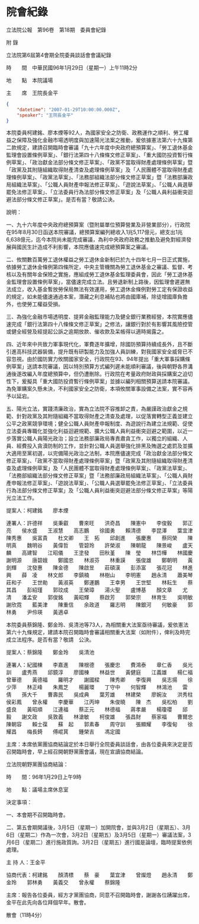 # 院會紀錄


立法院公報　第96卷　第18期　委員會紀錄

附 錄

立法院第6屆第4會期全院委員談話會會議紀錄

時　　間　中華民國96年1月29日（星期一）上午11時2分

地　　點　本院議場

主　　席　王院長金平

```json
{
    "datetime": "2007-01-29T10:00:00.000Z",
    "speaker": "王院長金平"
}

```


本院委員柯建銘、廖本煙等92人，為國家安全之防衛、政務運作之順利、勞工權益之保障及強化金融市場透明度與加速陽光法案之推動，爰依據憲法第六十九條第二款規定，建請召開臨時會審議「九十六年度中央政府總預算案」、「勞工退休基金監理會設置條例草案」、「銀行法第四十八條條文修正草案」、「重大國防投資暫行條例草案」、「政治獻金法部分條文修正草案」、「政黨不當取得財產處理條例草案」暨「政黨及其附隨組織取得財產清查及處理條例草案」及「人民團體不當取得財產處理條例草案」、「政黨法草案」、「法務部組織法部分條文修正草案」暨「法務部廉政局組織法草案」、「公職人員財產申報法修正草案」、「遊說法草案」、「公職人員選舉罷免法修正草案」、「立法委員行為法部分條文修正草案」及「公職人員利益衝突迴避法部分條文修正草案」。是否有當？敬請公決。


說明：


一、九十六年度中央政府總預算案（暨附屬單位預算營業及非營業部分），行政院在95年8月30日函送本院審議，總預算案編列總收入1兆5,117億元，總支出1兆6,638億元，迄今本院尚未能完成審議，為利中央政府政務之推動及避免對經濟發展與國民生計造成不利影響，本院應儘速完成總預算案之審議。


二、攸關數百萬勞工退休權益之勞工退休金新制已於九十四年七月一日正式實施，依據勞工退休金條例第四條所定，中央主管機關為勞工退休基金之審議、監督、考核以及有關年金保險之實施，應組成勞工退休基金監理委員會，因此「勞工退休基金監理會設置條例草案」，當儘速完成立法。且勞退新制上路後，因監理會遲遲無法成立，收入基金暫放勞保局無法有效運用，勞工退休金條例對勞工定有保證收益的規定，如未能儘速通過本案，潛藏之利息補貼也將由國庫補，除徒增國庫負擔外，也使勞工權益受損。


三、為強化金融市場透明度、提昇金融監理能力及健全銀行業務經營，本院實應儘速完成「銀行法第四十八條條文修正草案」之修法，讓銀行對於有影響其風險控管或健全經營及經提起公訴之逾期放款、催收款及呆帳得以適時揭露之。


四、近年來中共致力軍事現代化，軍費逐年擴增，除國防預算持續成長外，且不斷引進高科技武器裝備，提升既有研製能力及加強人員訓練，對我國家安全威脅已不容忽視。由於國防實力攸關國家安全，行政院在93、94年提出「重大軍事採購條例草案」送請本院審議，因以特別預算方式編列遲未能順利審議，後與朝野各界溝通後遂改編入年度總預算中，但仍遭刪除。行政院在考量政府財政與採購案之迫切性下，爰擬具「重大國防投資暫行條例草案」並據以編列相關預算送請本院審議。為免軍購案久懸未決，不利國家安全之防衛，本項攸關軍事設備之法案，實不容再予以延宕。


五、陽光立法，實踐清廉政治，實為立法院不容推卸之責，為嚴謹政治獻金之規範、針對政黨及其附隨組織不當取得財產之清查及處理，以促落實轉型正義並建立公平之政黨競爭環境；健全公職人員財產申報制度、為遊說行為建立法規範、促使立法委員專職化並強化利益迴避規範、擴大公職人員利益衝突迴避之範圍，以近一步落實公職人員陽光政治；設立法務部廉政局專責肅貪工作，以獨立的組織、人員、經費投入貪瀆防制的工作，並針對公職人員選舉強化排黑及賄選之處罰及並擴大適用至黨初選，以完備陽光政治之法制，本院應儘速完成「政治獻金法部分條文修正草案」、「政黨不當取得財產處理條例草案」暨「政黨及其附隨組織取得財產清查及處理條例草案」及「人民團體不當取得財產處理條例草案」、「政黨法草案」、「法務部組織法部分條文修正草案」暨「法務部廉政局組織法草案」、「公職人員財產申報法修正草案」、「遊說法草案」、「公職人員選舉罷免法修正草案」、「立法委員行為法部分條文修正草案」及「公職人員利益衝突迴避法部分條文修正草案」等陽光立法工作。


提案人：柯建銘　　廖本煙


連署人：許德祥　　吳秉叡　　曹來旺　　洪奇昌　　陳憲中　　李俊毅　　郭正亮　　侯水盛　　王淑慧　　高志鵬　　徐國勇　　賴清德　　李昆澤　　葉宜津　　陳秀惠　　吳富貴　　杜文卿　　王　拓　　邱創進　　張慶惠　　蔡同榮　　陳明真　　魏明谷　　黃偉哲　　管碧玲　　許榮淑　　陳朝龍　　陳景峻　　盧天麟　　高建智　　江昭儀　　王塗發　　田秋堇　　陳　瑩　　林岱樺　　林國慶　　謝明源　　唐碧娥　　鄭國忠　　林淑芬　　林重謨　　張俊雄　　鄭朝明　　黃劍輝　　沈發惠　　陳金德　　陳啟昱　　莊碩漢　　彭添富　　張花冠　　林進興　　薛　凌　　林文郎　　李鎮楠　　林樹山　　李明憲　　趙永清　　蕭美琴　　莊和子　　王世勛　　黃淑英　　鄭運鵬　　王幸男　　王世堅　　林耘生　　蔡其昌　　彭紹瑾　　郭玟成　　王榮璋　　湯火聖　　盧博基　　顏文章　　尤　清　　潘孟安　　郭俊銘　　黃昭輝　　蔡啟芳　　郭榮宗　　林育生　　吳明敏　　謝欣霓　　藍美津　　陳重信　　余政道　　羅志明　　陳銀河　　何敏豪　　郭林勇　　尹伶瑛　　黃適卓


本院委員蔡錦隆、鄭金玲、吳清池等73人，為相關重大法案亟待審議，爰依憲法第六十九條規定，建請本院召開臨時會審議相關重大法案（如附件），俾利及時完成立法程序。是否有當？敬請　公決。


提案人：蔡錦隆　　鄭金玲　　吳清池


連署人：紀國棟　　李嘉進　　陳根德　　張慶忠　　費鴻泰　　章仁香　　吳光訓　　盧秀燕　　邱鏡淳　　廖國棟　　林益世　　黃健庭　　江義雄　　楊仁福　　曾華德　　黃德福　　羅明才　　謝國樑　　陳秀卿　　李復興　　吳志揚　　徐少萍　　林正峰　　朱鳳芝　　楊麗環　　丁守中　　何智輝　　林鴻池　　雷　倩　　孫大千　　曹壽民　　吳成典　　葉芳雄　　林建榮　　廖婉汝　　洪秀柱　　侯彩鳳　　曾永權　　李慶華　　江丙坤　　朱俊曉　　陳　杰　　吳松柏　　劉盛良　　黃昭順　　江連福　　蔡正元　　林德福　　蔣孝嚴　　楊瓊瓔　　邱　毅　　謝文政　　吳敦義　　林滄敏　　柯俊雄　　張昌財　　蔡家福　　曹爾忠　　陳朝容　　賴士葆　　蘇　起　　郭素春　　周守訓　　張顯耀　　李復甸　　徐耀昌　　梅長錡　　傅崐萁　　鍾榮吉　　馮定國


主席：本席依黨團協商結論定於本日舉行全院委員談話會，由各位委員來決定是否召開臨時會，早上經召開朝野黨團會議，現在宣讀協商結論。


立法院朝野黨團協商結論：


時　　間：96年1月29日上午9時


地　　點：議場主席休息室


決定事項：


一、本會期不召開臨時會。


二、第五會期開議後，3月5日（星期一）加開院會，並與3月2日（星期五）、3月6日（星期二）作為一次會，3月2日（星期五）及3月5日（星期一）審議法案，3月6日（星期二）進行施政質詢。3月2日（星期五）進行國是論壇，臨時提案依例處理。


主 持 人：王金平


協商代表：柯建銘　　顏清標　　蔡　豪　　葉宜津　　曾燦燈　　趙永清　　鄭金玲　　郭林勇　　黃義交　　曾永權　　蔡錦隆


主席：報告各位委員，經方才黨團協商，同意不召開臨時會，謝謝各位踴躍出席，金平在此先向各位拜個早年。散會。


散會（11時4分）





